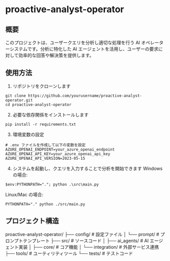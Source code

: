 # proactive-analyst-operator

## 概要

このプロジェクトは、ユーザークエリを分析し適切な処理を行う AI オペレーターシステムです。分析に特化した AI エージェントを活用し、ユーザーの要求に対して効率的な回答や解決策を提供します。

## 使用方法

1. リポジトリをクローンします

```
git clone https://github.com/yourusername/proactive-analyst-operator.git
cd proactive-analyst-operator
```

2. 必要な依存関係をインストールします

```
pip install -r requirements.txt
```

3. 環境変数の設定

```
# .env ファイルを作成して以下の変数を設定
AZURE_OPENAI_ENDPOINT=your_azure_openai_endpoint
AZURE_OPENAI_API_KEY=your_azure_openai_api_key
AZURE_OPENAI_API_VERSION=2023-05-15
```

4. システムを起動し、クエリを入力することで分析を開始できます
   Windows の場合:

```
$env:PYTHONPATH="."; python .\src\main.py
```

Linux/Mac の場合:

```
PYTHONPATH="." python ./src/main.py
```

## プロジェクト構造

proactive-analyst-operator/
├── config/ # 設定ファイル
│ └── prompt/ # プロンプトテンプレート
├── src/ # ソースコード
│ ├── ai_agents/ # AI エージェント実装
│ ├── core/ # コア機能
│ └── integration/ # 外部サービス連携
├── tools/ # ユーティリティツール
└── tests/ # テストコード
